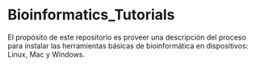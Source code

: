 # Bioinformatics_Tutorials
El propósito de este repositorio es proveer una descripción del proceso para instalar las herramientas básicas de bioinformática en dispositivos: Linux, Mac y Windows.
